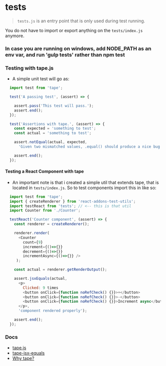 # tests

> `tests.js` is an entry point that is only used during test running.

You do not have to import or export anything on the `tests/index.js` anymore.

### In case you are running on windows, add NODE_PATH as an env var, and run 'gulp tests' rather than npm test

### Testing with tape.js
* A simple unit test will go as:

```js
  import test from 'tape';

  test('A passing test', (assert) => {

    assert.pass('This test will pass.');
    assert.end();
  });

  test('Assertions with tape.', (assert) => {
    const expected = 'something to test';
    const actual = 'something to test';

    assert.notEqual(actual, expected,
      'Given two mismatched values, .equal() should produce a nice bug report');

    assert.end();
  });
```

#### Testing a React Component with tape
* An important note is that i created a simple util that extends tape, that is located in `tests/index.js`. So to test components import this in like so:

```js
  import test from 'tape';
  import { createRenderer } from 'react-addons-test-utils';
  import testReact from 'tests'; // <-- this is that util
  import Counter from './Counter';

  testReact('Counter component', (assert) => {
    const renderer = createRenderer();

    renderer.render(
      <Counter
        count={9}
        increment={()=>{}}
        decrement={()=>{}}
        incrementAsync={()=>{}} />
     );

    const actual = renderer.getRenderOutput();

    assert.jsxEquals(actual,
      <p>
        Clicked: 9 times
        <button onClick={function noRefCheck() {}}>+</button>
        <button onClick={function noRefCheck() {}}>-</button>
        <button onClick={function noRefCheck() {}}>Increment async</button>
      </p>,
      'component rendered properly');

    assert.end();
  });
```



### Docs
* [tape.js](https://github.com/substack/tape)
* [tape-jsx-equals](https://github.com/atabel/tape-jsx-equals)
* [Why tape?](https://medium.com/javascript-scene/why-i-use-tape-instead-of-mocha-so-should-you-6aa105d8eaf4)
